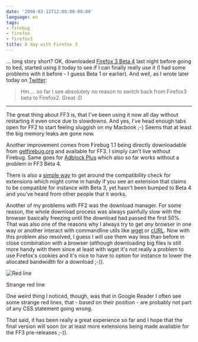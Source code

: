 ```yaml
---
date: '2008-03-12T12:00:00-00:00'
language: en
tags:
- firebug
- firefox
- firefox3
title: A day with Firefox 3
---
```



... long story short? OK, downloaded [Firefox 3 Beta 4](http://www.mozilla.com/en-US/firefox/3.0b4/releasenotes/) last night before going to bed, started using it today to see if I can finally really use it (I had some problems with it before - I guess Beta 1 or earlier). And well, as I wrote later today on [Twitter](http://twitter.com/zerok/statuses/770317479):

> Hm.... so far I see absolutely no reason to switch back from Firefox3 beta to Firefox2. Great :D

-------------------------------

The great thing about FF3 is, that I've been using it now all day without restarting it even once due to slowdowns. And yes, I've head enough tabs open for FF2 to start feeling sluggish on my Macbook ;-) Seems that at least the big memory leaks are gone now.

Another improvement comes from Firebug 1.1 being directly downloadable from [getfirebug.org](http://getfirebug.org) and available for FF3. I simply can't live without Firebug. Same goes for [Adblock Plus](http://adblockplus.org/en/) which also so far works without a problem in FF3 Beta 4. 

There is also a [simple way](http://lifehacker.com/355973/make-your-extensions-work-with-the-firefox-3-beta) to get around the compatibility check for extensions which might come in handy if you see an extension that claims to be compatible for instance with Beta 3, yet hasn't been bumped to Beta 4 and you've heard from other people that it works.

Another of my problems with FF2 was the download manager. For some reason, the whole download process was always painfully slow with the browser basically freezing until the download had passed the first 50%. That was also one of the reasons why I always try to get *any* browser in one way or another interact with commandline utils like [wget](http://www.gnu.org/software/wget/) or [cURL](http://curl.haxx.se/). Now with this problem also resolved, I guess I will use them way less than before in close combination with a browser (although downloading big files is still more handy with them since at least with wget it's not really a problem to use Firefox's cookies and it's nice to have to option for instance to lower the allocated bandwidth for a download ;-)).

<div class="figure">
    <img src="/media/2008/ff3redline.png" alt="Red line" />
    <p class="caption">Strange red line</p>
</div>
 

One weird thing I noticed, though, was that in Google Reader I often see some strange red lines, that - based on their position - are probably not part of any CSS statement going wrong. 

That said, it has been really a great experience so far and I hope that the final version will soon (or at least more extensions being made available for the FF3 pre-releases ;-)).
